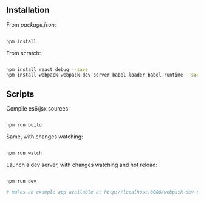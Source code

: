 Installation
------------

From *package.json*:

```bash
  
npm install

```

From scratch:

```bash

npm install react debug --save
npm install webpack webpack-dev-server babel-loader babel-runtime --save-dev

```

Scripts
-------

Compile es6/jsx sources:

```bash

npm run build

```

Same, with changes watching:

```bash

npm run watch

```

Launch a dev server, with changes watching and hot reload:

```bash

npm run dev

# makes an example app available at http://localhost:8080/webpack-dev-server/example/index.html

```


